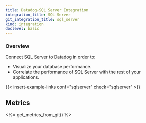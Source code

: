 ```yaml
---
title: Datadog-SQL Server Integration
integration_title: SQL Server
git_integration_title: sql_server
kind: integration
doclevel: basic
---
```


### Overview

Connect SQL Server to Datadog in order to:

  * Visualize your database performance.
  * Correlate the performance of SQL Server with the rest of your applications.

{{< insert-example-links conf="sqlserver" check="sqlserver" >}}

## Metrics

<%= get_metrics_from_git() %>


